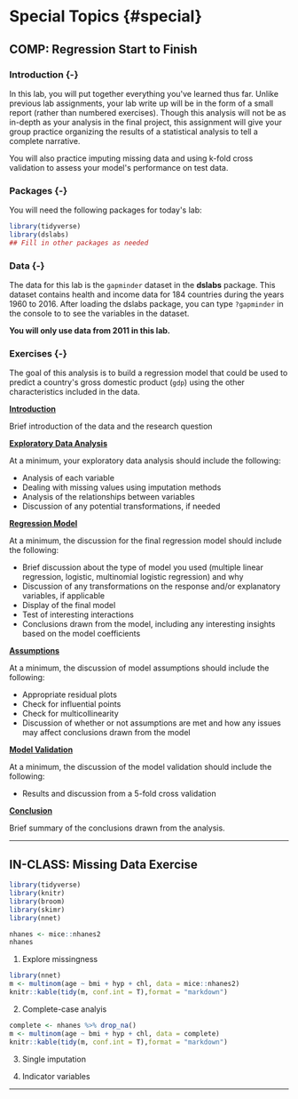 # Special Topics {#special}


## COMP: Regression Start to Finish



### Introduction {-}
In this lab, you will put together everything you've learned thus far. Unlike previous lab assignments, your lab write up will be in the form of a small report (rather than numbered exercises). Though this analysis will not be as in-depth as your analysis in the final project, this assignment will give your group practice organizing the results of a statistical analysis to tell a complete narrative. 

You will also practice imputing missing data and using k-fold cross validation to assess your model's performance on test data.

### Packages {-}

You will need the following packages for today's lab: 


```r
library(tidyverse)
library(dslabs)
## Fill in other packages as needed
```

### Data {-}

The data for this lab is the `gapminder` dataset in the **dslabs** package. This dataset contains health and income data for 184 countries during the years 1960 to 2016. After loading the dslabs package, you can type `?gapminder` in the console to to see the variables in the dataset. 

**You will only use data from 2011 in this lab.** 

### Exercises {-}

The goal of this analysis is to build a regression model that could be used to predict a country's gross domestic product (`gdp`) using the other characteristics included in the data. 

**<u>Introduction</u>**

Brief introduction of the data and the research question

**<u>Exploratory Data Analysis</u>** 

At a minimum, your exploratory data analysis should include the following: 

- Analysis of each variable 
- Dealing with missing values using imputation methods
- Analysis of the relationships between variables
- Discussion of any potential transformations, if needed

**<u>Regression Model</u>**

At a minimum, the discussion for the final regression model should include the following: 

- Brief discussion about the type of model you used (multiple linear regression, logistic, multinomial logistic regression) and why
- Discussion of any transformations on the response and/or explanatory variables, if applicable 
- Display of the final model
- Test of interesting interactions
- Conclusions drawn from the model, including any interesting insights based on the model coefficients

**<u>Assumptions</u>**

At a minimum, the discussion of model assumptions should include the following: 

- Appropriate residual plots
- Check for influential points
- Check for multicollinearity 
- Discussion of whether or not assumptions are met and how any issues may affect conclusions drawn from the model

**<u>Model Validation</u>** 

At a minimum, the discussion of the model validation should include the following: 

- Results and discussion from a 5-fold cross validation 

**<u>Conclusion</u>**

Brief summary of the conclusions drawn from the analysis.

***

## IN-CLASS: Missing Data Exercise





```r
library(tidyverse)
library(knitr)
library(broom)
library(skimr)
library(nnet)
```


```r
nhanes <- mice::nhanes2
nhanes
```

1. Explore missingness 


```r
library(nnet)
m <- multinom(age ~ bmi + hyp + chl, data = mice::nhanes2)
knitr::kable(tidy(m, conf.int = T),format = "markdown")
```


2. Complete-case analyis


```r
complete <- nhanes %>% drop_na()
m <- multinom(age ~ bmi + hyp + chl, data = complete)
knitr::kable(tidy(m, conf.int = T),format = "markdown")
```


3. Single imputation 




4. Indicator variables



***



